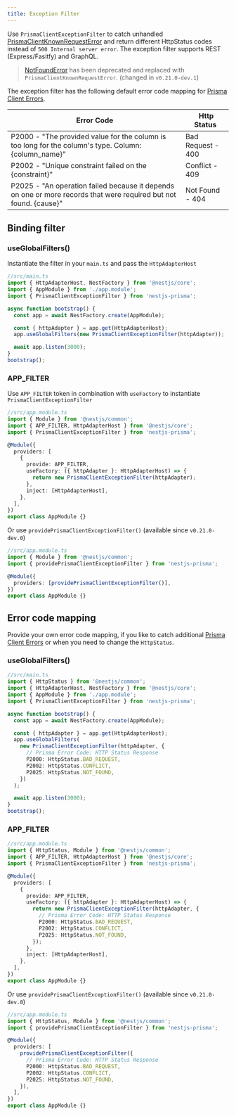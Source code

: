 ```yaml
---
title: Exception Filter
---
```


Use `PrismaClientExceptionFilter` to catch unhandled [PrismaClientKnownRequestError](https://www.prisma.io/docs/reference/api-reference/error-reference#prisma-client-query-engine) and return different HttpStatus codes instead of `500 Internal server error`. The exception filter supports REST (Express/Fasitfy) and GraphQL.

> [NotFoundError](https://www.prisma.io/docs/reference/api-reference/prisma-client-reference#finduniqueorthrow) has been deprecated and replaced with `PrismaClientKnownRequestError`. (changed in `v0.21.0-dev.1`)

The exception filter has the following default error code mapping for [Prisma Client Errors](https://www.prisma.io/docs/reference/api-reference/error-reference#prisma-client-query-engine).

| Error Code                                                                                                        |  Http Status      |
| ----------------------------------------------------------------------------------------------------------------- | ----------------- |
| P2000 - "The provided value for the column is too long for the column's type. Column: {column_name}"              | Bad Request - 400 |
| P2002 - "Unique constraint failed on the {constraint}"                                                            | Conflict - 409    |
| P2025 - "An operation failed because it depends on one or more records that were required but not found. {cause}" | Not Found - 404   |

## Binding filter

### useGlobalFilters()

Instantiate the filter in your `main.ts` and pass the `HttpAdapterHost`

```ts
//src/main.ts
import { HttpAdapterHost, NestFactory } from '@nestjs/core';
import { AppModule } from './app.module';
import { PrismaClientExceptionFilter } from 'nestjs-prisma';

async function bootstrap() {
  const app = await NestFactory.create(AppModule);

  const { httpAdapter } = app.get(HttpAdapterHost);
  app.useGlobalFilters(new PrismaClientExceptionFilter(httpAdapter));

  await app.listen(3000);
}
bootstrap();
```

### APP_FILTER

Use `APP_FILTER` token in combination with `useFactory` to instantiate `PrismaClientExceptionFilter`

```ts
//src/app.module.ts
import { Module } from '@nestjs/common';
import { APP_FILTER, HttpAdapterHost } from '@nestjs/core';
import { PrismaClientExceptionFilter } from 'nestjs-prisma';

@Module({
  providers: [
    {
      provide: APP_FILTER,
      useFactory: ({ httpAdapter }: HttpAdapterHost) => {
        return new PrismaClientExceptionFilter(httpAdapter);
      },
      inject: [HttpAdapterHost],
    },
  ],
})
export class AppModule {}
```

Or use `providePrismaClientExceptionFilter()` (available since `v0.21.0-dev.0`)

```ts
//src/app.module.ts
import { Module } from '@nestjs/common';
import { providePrismaClientExceptionFilter } from 'nestjs-prisma';

@Module({
  providers: [providePrismaClientExceptionFilter()],
})
export class AppModule {}
```

## Error code mapping

Provide your own error code mapping, if you like to catch additional [Prisma Client Errors](https://www.prisma.io/docs/reference/api-reference/error-reference#prisma-client-query-engine) or when you need to change the `HttpStatus`.

### useGlobalFilters()

```ts
//src/main.ts
import { HttpStatus } from '@nestjs/common';
import { HttpAdapterHost, NestFactory } from '@nestjs/core';
import { AppModule } from './app.module';
import { PrismaClientExceptionFilter } from 'nestjs-prisma';

async function bootstrap() {
  const app = await NestFactory.create(AppModule);

  const { httpAdapter } = app.get(HttpAdapterHost);
  app.useGlobalFilters(
    new PrismaClientExceptionFilter(httpAdapter, {
      // Prisma Error Code: HTTP Status Response
      P2000: HttpStatus.BAD_REQUEST,
      P2002: HttpStatus.CONFLICT,
      P2025: HttpStatus.NOT_FOUND,
    })
  );

  await app.listen(3000);
}
bootstrap();
```

### APP_FILTER

```ts
//src/app.module.ts
import { HttpStatus, Module } from '@nestjs/common';
import { APP_FILTER, HttpAdapterHost } from '@nestjs/core';
import { PrismaClientExceptionFilter } from 'nestjs-prisma';

@Module({
  providers: [
    {
      provide: APP_FILTER,
      useFactory: ({ httpAdapter }: HttpAdapterHost) => {
        return new PrismaClientExceptionFilter(httpAdapter, {
          // Prisma Error Code: HTTP Status Response
          P2000: HttpStatus.BAD_REQUEST,
          P2002: HttpStatus.CONFLICT,
          P2025: HttpStatus.NOT_FOUND,
        });
      },
      inject: [HttpAdapterHost],
    },
  ],
})
export class AppModule {}
```

Or use `providePrismaClientExceptionFilter()` (available since `v0.21.0-dev.0`)

```ts
//src/app.module.ts
import { HttpStatus, Module } from '@nestjs/common';
import { providePrismaClientExceptionFilter } from 'nestjs-prisma';

@Module({
  providers: [
    providePrismaClientExceptionFilter({
      // Prisma Error Code: HTTP Status Response
      P2000: HttpStatus.BAD_REQUEST,
      P2002: HttpStatus.CONFLICT,
      P2025: HttpStatus.NOT_FOUND,
    }),
  ],
})
export class AppModule {}
```
